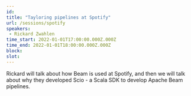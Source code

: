 ```yaml
---
id: 
title: "Tayloring pipelines at Spotify"
url: /sessions/spotify
speakers:
 - Rickard Zwahlen
time_start: 2022-01-01T17:00:00.000Z.000Z
time_end: 2022-01-01T18:00:00.000Z.000Z
block: 
slot: 
---
```


Rickard will talk about how Beam is used at Spotify, and then we will talk about why they developed Scio - a Scala SDK to develop Apache Beam pipelines.